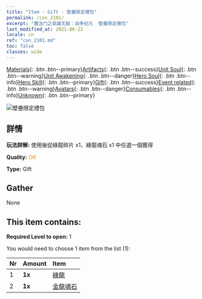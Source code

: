 ```yaml
---
title: "Item - Gift - 壁壘限定禮包"
permalink: /con_2101/
excerpt: "魔法门之英雄无敌：战争纪元  壁壘限定禮包"
last_modified_at: 2021-06-22
locale: cn
ref: "con_2101.md"
toc: false
classes: wide
---
```

 [Materials](/ItemsCN/){: .btn .btn--primary}[Artifacts](/ItemsCN/Artifacts/){: .btn .btn--success}[Unit Soul](/ItemsCN/UnitSoul/){: .btn .btn--warning}[Unit Awakening](/ItemsCN/UnitAwakening/){: .btn .btn--danger}[Hero Soul](/ItemsCN/HeroSoul/){: .btn .btn--info}[Hero Skill](/ItemsCN/HeroSkill/){: .btn .btn--primary}[Gift](/ItemsCN/Gift/){: .btn .btn--success}[Event related](/ItemsCN/Events/){: .btn .btn--warning}[Avatars](/ItemsCN/Avatars/){: .btn .btn--danger}[Consumables](/ItemsCN/Consumables/){: .btn .btn--info}[Unknown](/ItemsCN/Unknown/){: .btn .btn--primary}

 ![壁壘限定禮包](/images/t/i_994002.png)

## 詳情
 **玩法詳解:** 使用後從綠龍碎片 x1、綠龍魂石 x1 中任選一個獲得

 **Quality:** <span style="color: #FF8C00">OK</span>

 **Type:** Gift

## Gather

  None

## This item contains:

 **Required Level to open:** 1

 You would need to choose 1 item from the list (1):

  | Nr | Amount |     Item    |
  |:---|:-------|:------------|
  | 1 |  **1x** | [綠龍](/cn/Items/unt_205/) |  | 
  | 2 |  **1x** | [金龍魂石](/cn/Items/unt_295/) |  | 
